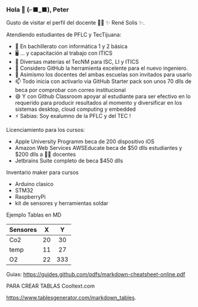                                                                             
### Hola :octopus: (⌐■_■),  Peter 


Gusto de visitar el perfil del docente 👨‍🏫 ✨ René Solis ✨.

Atendiendo estudiantes de PFLC y TecTijuana:

- 🔭 En bachillerato con informática 1 y 2 básica 
- 🖥 ... y capacitación al trabajo con ITICS
- 📲 Diversas materias el TecNM para ISC, LI y ITICS
- 🤔 Considero GitHub la herramienta excelente para el nuevo ingeniero.
- 💬 Asimismo los docentes del ambas escuelas son invitados para usarlo 
- 📫 Todo inicia con activarlo via GitHub Starter pack son unos 70 dlls de beca por comprobar con correo institucional 
- 😄 Y con Github Classroom apoyar al estudiante para ser efectivo en lo requerido para producir resultados al momento y diversificar en los sistemas desktop, cloud computing y embedded 
- ⚡ Sabias: Soy exalumno de la PFLC y del TEC !

Licenciamiento para los cursos:
- Apple University Programm beca de 200 dispositivo iOS
- Amazon Web Services AWSEducate beca de $50 dlls estudiantes y $200 dlls a 👩‍🏫 docentes 
- Jetbrains Suite completo de beca $450 dlls


Inventario maker para cursos
- Arduino clasico
- STM32
- RaspberryPi 
- kit de sensores y herramientas soldar



Ejemplo Tablas en MD

| Sensores 	|  X 	|  Y  	|
|----------	|:--:	|:---:	|
| Co2      	| 20 	|  30 	|
| temp     	| 11 	|  27 	|
| O2       	| 22 	| 333 	|

Guias:
https://guides.github.com/pdfs/markdown-cheatsheet-online.pdf

PARA CREAR TABLAS
Cooltext.com

https://www.tablesgenerator.com/markdown_tables. 
